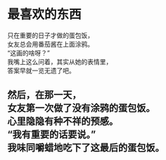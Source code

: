 # 最喜欢的东西

只在重要的日子才做的蛋包饭，\
女友总会用番茄酱在上面涂鸦。\
“这画的啥呀？”\
我嘴上这么问着，其实从她的表情里，\
答案早就一览无遗了吧。

然后，在那一天，\
女友第一次做了没有涂鸦的蛋包饭。\
心里隐隐有种不祥的预感。\
“我有重要的话要说。”\
我味同嚼蜡地吃下了这最后的蛋包饭。
<br>
<br>
<br>
<br>
<br>
<br>
<br>
<br>
<br>
<br>
<br>
<br>
<br>
<br>
<br>
<br>
<br>
<br>
---
